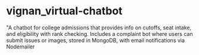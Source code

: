 # vignan_virtual-chatbot
"A chatbot for college admissions that provides info on cutoffs, seat intake, and eligibility with rank checking. Includes a complaint bot where users can submit issues or images, stored in MongoDB, with email notifications via Nodemailer
